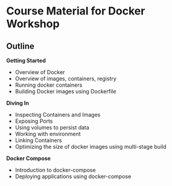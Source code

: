 Course Material for Docker Workshop
===================================

Outline
-------

**Getting Started**

- Overview of Docker
- Overview of images, containers, registry
- Running docker containers
- Building Docker images using Dockerfile

**Diving In**

- Inspecting Containers and Images
- Exposing Ports
- Using volumes to persist data
- Working with environment
- Linking Containers
- Optimizing the size of docker images using multi-stage build

**Docker Compose**

- Introduction to docker-compose
- Deploying applications using docker-compose
